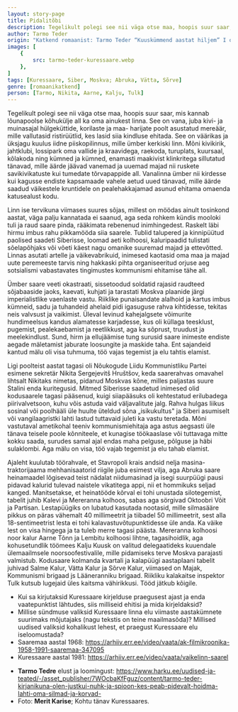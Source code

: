 ```yaml
---
layout: story-page
title: Pidalitõbi
description: Tegelikult polegi see nii väga otse maa, hoopis suur saar, mis kannab lõunapoolse kõhukülje all ka oma ainukest linna.
author: Tarmo Teder
origin: "Katkend romaanist: Tarmo Teder “Kuuskümmend aastat hiljem” I osa (lk 11-13), EKSA, 2017"
images: [
    {
        src: tarmo-teder-kuressaare.webp
    },
]
tags: [Kuressaare, Siber, Moskva; Abruka, Vätta, Sõrve]
genre: [romaanikatkend]
person: [Tarmo, Nikita, Aarne, Kalju, Tulk]
---
```



<!-- # {{$doc.title}} -->

Tegelikult polegi see nii väga otse maa, hoopis suur saar, mis kannab lõunapoolse kõhukülje all ka oma ainukest linna. See on vana, juba kivi- ja muinasajal hülgeküttide, korilaste ja maa- harijate poolt asustatud mereäär, mille vallutasid ristirüütlid, kes lasid siia kindluse ehitada. See on väärikas ja üksjagu kuulus iidne piiskopilinnus, mille ümber kerkiski linn. Mõni kivikirik, jahtklubi, lossipark oma vallide ja kraavidega, raekoda, turuplats, kuursaal, kõlakoda ning kümned ja kümned, enamasti maakivist klinkritega sillutatud tänavad, mille äärde jäävad vanemad ja uuemad majad nii ruskete savikivikatuste kui tumedate tõrvapappide all. Vanalinna ümber nii kirdesse kui kagusse endiste kapsamaade vahele aetud uued tänavad, mille äärde saadud väikestele kruntidele on pealehakkajamad asunud ehitama omaenda katusealust kodu.

Linn ise tervikuna viimases suures sõjas, millest on möödas ainult tosinkond aastat, väga palju kannatada ei saanud, aga seda rohkem kündis mooloki tuli ja raud saare pinda, rääkimata rebenenud inimhingedest. Raskelt läbi hirmu imbus rahu pikkamööda siia saarele. Tublid talupered ja kinnipüütud paolised saadeti Siberisse, loomad aeti kolhoosi, kaluripaadid tulistati sõelapõhjaks või võeti käest nagu omanike suuremad majad ja ettevõtted. Linnas asutati artelle ja väikevabrikuid, inimesed kaotasid oma maa ja majad uute peremeeste tarvis ning hakkaski pihta organiseeritud orjuse aeg sotsialismi vabastavates tingimustes kommunismi ehitamise tähe all.

Ümber saare veeti okastraati, sissetoodud soldatid rajasid raudteed sõjabaaside jaoks, kaevati, kuhjati ja tarastati Moskva plaanide järgi imperialistlike vaenlaste vastu. Riiklike punaisandate alalhoid ja kartus imbus kümneid, sadu ja tuhandeid ahelaid pidi igasuguse rahva kihtidesse, tekitas neis valvsust ja vaikimist. Üleval levinud kahejalgsete võimurite hundimeelsus kandus alamatesse karjadesse, kus oli küllaga teesklust, pugemist, pealekaebamist ja reetlikkust, aga ka sõprust, truudust ja meelekindlust. Sund, hirm ja ellujäämise tung surusid saare inimeste endiste aegade mäletamist jaburate loosungite ja maskide taha. Ent sajandeid kantud mälu oli visa tuhmuma, töö vajas tegemist ja elu tahtis elamist.

Ligi poolteist aastat tagasi oli Nõukogude Liidu Kommunistliku Partei esimene sekretär Nikita Sergejevitš Hruštšov, keda saarerahvas omavahel lihtsalt Nikitaks nimetas, pidanud Moskvas kõne, milles paljastas suure Stalini enda kuritegusid. Mitmed Siberisse saadetud inimesed olid kodusaarele tagasi pääsenud, kuigi siiapääsuks oli kehtestatud erilubadega piirivalvetsoon, kuhu võis astuda vaid väljavalitute jalg. Rahva hulgas liikus sosinal või poolhääli üle huulte üteldud sõna „isikukultus" ja Siberi asumiselt või vangilaagristki lahti lastud tuttavaid juleti ka vastu teretada. Mõni vastutaval ametikohal teeniv kommunismiehitaja aga astus aegsasti üle tänava teisele poole kõnniteele, et kunagise töökaaslase või tuttavaga mitte kokku saada, surudes samal ajal endas maha pelguse, põlguse ja häbi sulaklombi. Aga mälu on visa, töö vajab tegemist ja elu tahab elamist.

Ajaleht kuulutab töörahvale, et Stavropoli krais andsid nelja masina-traktorijaama mehhanisaatorid riigile juba esimest vilja, aga Abruka saare heinamaadel lõgisevad teist nädalat niidumasinad ja isegi suurpüügi pausi pidavad kalurid tulevad naistele vikatitega appi, nii et hommikuks seljad kanged. Manitsetakse, et heinatööde kõrval ei tohi unustada silotegemist, tabelit juhib Kalevi ja Mereranna kolhoos, sabas aga sörgivad Oktoobri Võit ja Partisan. Lestapüügiks on lubatud kasutada nootasid, mille silmasääre pikkus on päras vähemalt 40 millimeetrit ja tiibadel 50 millimeetrit, sest alla 18-sentimeetrist lesta ei tohi kalavastuvõtupunktidesse üle anda. Ka väike lest on visa hingega ja ta tuleb merre tagasi päästa. Mereranna kolhoosi noor kalur Aarne Tõnn ja Lembitu kolhoosi lihtne, tagasihoidlik, aga kohusetundlik töömees Kalju Kuusk on valitud delegaatideks kuuendale ülemaailmsele noorsoofestivalile, mille pidamiseks terve Moskva parajasti valmistub. Kodusaare kolmanda kvartali ja kalapüügi aastaplaani tabelit juhivad Salme Kalur, Vätta Kalur ja Sõrve Kalur, viimased on Majak, Kommunismi brigaad js Lääneranniku brigaad. Riikliku kalakaitse inspektor Tulk kutsub lugejaid üles kaitsma vähirikkusi. Tööd jätkub kõigile.




<story-author :author="author" :origin="origin"></story-author>

<!-- <story-dictionary :terms="dictionary"></story-dictionary> -->



<details-wrapper summary="Mis mõtted tekkisid?">

- Kui sa kirjutaksid Kuressaare kirjelduse praegusest ajast ja enda vaatepunktist lähtudes, siis milliseid ehitisi ja mida kirjeldaksid?
- Millise sündmuse valiksid Kuressaare linna elu viimaste aastakümnete suurimaks mõjutajaks (nagu tekstis on teine maailmasõda)? Millised uudised valiksid kohalikust lehest, et praegust Kuressaare elu iseloomustada?
- Saaremaa aastal 1968: https://arhiiv.err.ee/video/vaata/ak-filmikroonika-1958-1991-saaremaa-347095
- Kuressaare aastal 1981: https://arhiiv.err.ee/video/vaata/vaikelinn-saarel

</details-wrapper>


<details-wrapper summary="Allikad" class="text-sm" icon="icon-park-outline:document-folder">

- **Tarmo Tedre** elust ja loomingust: https://www.harku.ee/uudised-ja-teated/-/asset_publisher/7WOcbaKfFguz/content/tarmo-teder-kirjanikuna-olen-justkui-nuhk-ja-spioon-kes-peab-pidevalt-hoidma-lahti-oma-silmad-ja-korvad-
- Foto: **Merit Karise**; Kohtu tänav Kuressaares.

</details-wrapper>

